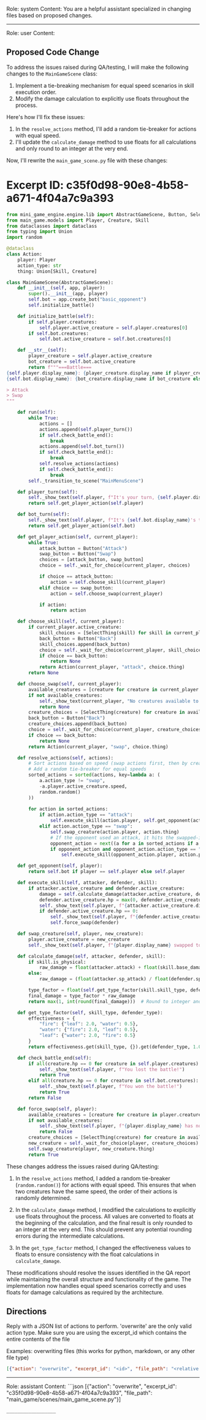 Role: system
Content: You are a helpful assistant specialized in changing files based on proposed changes.
__________________
Role: user
Content: 
## Proposed Code Change
To address the issues raised during QA/testing, I will make the following changes to the `MainGameScene` class:

1. Implement a tie-breaking mechanism for equal speed scenarios in skill execution order.
2. Modify the damage calculation to explicitly use floats throughout the process.

Here's how I'll fix these issues:

1. In the `resolve_actions` method, I'll add a random tie-breaker for actions with equal speed.
2. I'll update the `calculate_damage` method to use floats for all calculations and only round to an integer at the very end.

Now, I'll rewrite the `main_game_scene.py` file with these changes:

# Excerpt ID: c35f0d98-90e8-4b58-a671-4f04a7c9a393
```python main_game/scenes/main_game_scene.py
from mini_game_engine.engine.lib import AbstractGameScene, Button, SelectThing
from main_game.models import Player, Creature, Skill
from dataclasses import dataclass
from typing import Union
import random

@dataclass
class Action:
    player: Player
    action_type: str
    thing: Union[Skill, Creature]

class MainGameScene(AbstractGameScene):
    def __init__(self, app, player):
        super().__init__(app, player)
        self.bot = app.create_bot("basic_opponent")
        self.initialize_battle()

    def initialize_battle(self):
        if self.player.creatures:
            self.player.active_creature = self.player.creatures[0]
        if self.bot.creatures:
            self.bot.active_creature = self.bot.creatures[0]

    def __str__(self):
        player_creature = self.player.active_creature
        bot_creature = self.bot.active_creature
        return f"""===Battle===
{self.player.display_name}: {player_creature.display_name if player_creature else 'No active creature'} (HP: {player_creature.hp}/{player_creature.max_hp} if player_creature else 'N/A')
{self.bot.display_name}: {bot_creature.display_name if bot_creature else 'No active creature'} (HP: {bot_creature.hp}/{bot_creature.max_hp} if bot_creature else 'N/A')

> Attack
> Swap
"""

    def run(self):
        while True:
            actions = []
            actions.append(self.player_turn())
            if self.check_battle_end():
                break
            actions.append(self.bot_turn())
            if self.check_battle_end():
                break
            self.resolve_actions(actions)
            if self.check_battle_end():
                break
        self._transition_to_scene("MainMenuScene")

    def player_turn(self):
        self._show_text(self.player, f"It's your turn, {self.player.display_name}!")
        return self.get_player_action(self.player)

    def bot_turn(self):
        self._show_text(self.player, f"It's {self.bot.display_name}'s turn!")
        return self.get_player_action(self.bot)

    def get_player_action(self, current_player):
        while True:
            attack_button = Button("Attack")
            swap_button = Button("Swap")
            choices = [attack_button, swap_button]
            choice = self._wait_for_choice(current_player, choices)

            if choice == attack_button:
                action = self.choose_skill(current_player)
            elif choice == swap_button:
                action = self.choose_swap(current_player)

            if action:
                return action

    def choose_skill(self, current_player):
        if current_player.active_creature:
            skill_choices = [SelectThing(skill) for skill in current_player.active_creature.skills]
            back_button = Button("Back")
            skill_choices.append(back_button)
            choice = self._wait_for_choice(current_player, skill_choices)
            if choice == back_button:
                return None
            return Action(current_player, "attack", choice.thing)
        return None

    def choose_swap(self, current_player):
        available_creatures = [creature for creature in current_player.creatures if creature.hp > 0 and creature != current_player.active_creature]
        if not available_creatures:
            self._show_text(current_player, "No creatures available to swap.")
            return None
        creature_choices = [SelectThing(creature) for creature in available_creatures]
        back_button = Button("Back")
        creature_choices.append(back_button)
        choice = self._wait_for_choice(current_player, creature_choices)
        if choice == back_button:
            return None
        return Action(current_player, "swap", choice.thing)

    def resolve_actions(self, actions):
        # Sort actions based on speed (swap actions first, then by creature speed)
        # Add a random tie-breaker for equal speeds
        sorted_actions = sorted(actions, key=lambda a: (
            a.action_type != "swap",
            -a.player.active_creature.speed,
            random.random()
        ))
        
        for action in sorted_actions:
            if action.action_type == "attack":
                self.execute_skill(action.player, self.get_opponent(action.player), action.thing)
            elif action.action_type == "swap":
                self.swap_creature(action.player, action.thing)
                # If the opponent used an attack, it hits the swapped-in creature
                opponent_action = next((a for a in sorted_actions if a.player != action.player), None)
                if opponent_action and opponent_action.action_type == "attack":
                    self.execute_skill(opponent_action.player, action.player, opponent_action.thing)

    def get_opponent(self, player):
        return self.bot if player == self.player else self.player

    def execute_skill(self, attacker, defender, skill):
        if attacker.active_creature and defender.active_creature:
            damage = self.calculate_damage(attacker.active_creature, defender.active_creature, skill)
            defender.active_creature.hp = max(0, defender.active_creature.hp - damage)
            self._show_text(self.player, f"{attacker.active_creature.display_name} used {skill.display_name} and dealt {damage} damage to {defender.active_creature.display_name}!")
            if defender.active_creature.hp == 0:
                self._show_text(self.player, f"{defender.active_creature.display_name} fainted!")
                self.force_swap(defender)

    def swap_creature(self, player, new_creature):
        player.active_creature = new_creature
        self._show_text(self.player, f"{player.display_name} swapped to {new_creature.display_name}!")

    def calculate_damage(self, attacker, defender, skill):
        if skill.is_physical:
            raw_damage = float(attacker.attack) + float(skill.base_damage) - float(defender.defense)
        else:
            raw_damage = (float(attacker.sp_attack) / float(defender.sp_defense)) * float(skill.base_damage)

        type_factor = float(self.get_type_factor(skill.skill_type, defender.creature_type))
        final_damage = type_factor * raw_damage
        return max(1, int(round(final_damage)))  # Round to integer and ensure at least 1 damage is dealt

    def get_type_factor(self, skill_type, defender_type):
        effectiveness = {
            "fire": {"leaf": 2.0, "water": 0.5},
            "water": {"fire": 2.0, "leaf": 0.5},
            "leaf": {"water": 2.0, "fire": 0.5}
        }
        return effectiveness.get(skill_type, {}).get(defender_type, 1.0)

    def check_battle_end(self):
        if all(creature.hp == 0 for creature in self.player.creatures):
            self._show_text(self.player, f"You lost the battle!")
            return True
        elif all(creature.hp == 0 for creature in self.bot.creatures):
            self._show_text(self.player, f"You won the battle!")
            return True
        return False

    def force_swap(self, player):
        available_creatures = [creature for creature in player.creatures if creature.hp > 0]
        if not available_creatures:
            self._show_text(self.player, f"{player.display_name} has no more creatures able to battle!")
            return False
        creature_choices = [SelectThing(creature) for creature in available_creatures]
        new_creature = self._wait_for_choice(player, creature_choices)
        self.swap_creature(player, new_creature.thing)
        return True
```

These changes address the issues raised during QA/testing:

1. In the `resolve_actions` method, I added a random tie-breaker (`random.random()`) for actions with equal speed. This ensures that when two creatures have the same speed, the order of their actions is randomly determined.

2. In the `calculate_damage` method, I modified the calculations to explicitly use floats throughout the process. All values are converted to floats at the beginning of the calculation, and the final result is only rounded to an integer at the very end. This should prevent any potential rounding errors during the intermediate calculations.

3. In the `get_type_factor` method, I changed the effectiveness values to floats to ensure consistency with the float calculations in `calculate_damage`.

These modifications should resolve the issues identified in the QA report while maintaining the overall structure and functionality of the game. The implementation now handles equal speed scenarios correctly and uses floats for damage calculations as required by the architecture.

## Directions
Reply with a JSON list of actions to perform. 'overwrite' are the only valid action type. 
Make sure you are using the excerpt_id which contains the entire contents of the file

Examples:
overwriting files (this works for python, markdown, or any other file type)
```json output_example1
[{"action": "overwrite", "excerpt_id": "<id>", "file_path": "<relative file path>"}]
```

__________________
Role: assistant
Content: ```json
[{"action": "overwrite", "excerpt_id": "c35f0d98-90e8-4b58-a671-4f04a7c9a393", "file_path": "main_game/scenes/main_game_scene.py"}]
```
__________________
